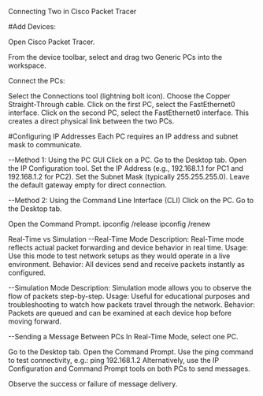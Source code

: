 Connecting Two in Cisco Packet Tracer 

#Add Devices:

Open Cisco Packet Tracer.

From the device toolbar, select and drag two Generic PCs into the workspace.

Connect the PCs:

Select the Connections tool (lightning bolt icon).
Choose the Copper Straight-Through cable.
Click on the first PC, select the FastEthernet0 interface.
Click on the second PC, select the FastEthernet0 interface.
This creates a direct physical link between the two PCs.

#Configuring IP Addresses
Each PC requires an IP address and subnet mask to communicate.

--Method 1: Using the PC GUI
Click on a PC.
Go to the Desktop tab.
Open the IP Configuration tool.
Set the IP Address (e.g., 192.168.1.1 for PC1 and 192.168.1.2 for PC2).
Set the Subnet Mask (typically 255.255.255.0).
Leave the default gateway empty for direct connection.

--Method 2: Using the Command Line Interface (CLI)
Click on the PC.
Go to the Desktop tab.

Open the Command Prompt.
ipconfig /release
ipconfig /renew

Real-Time vs Simulation
--Real-Time Mode
Description: Real-Time mode reflects actual packet forwarding and device behavior in real time.
Usage: Use this mode to test network setups as they would operate in a live environment.
Behavior: All devices send and receive packets instantly as configured.

--Simulation Mode
Description: Simulation mode allows you to observe the flow of packets step-by-step.
Usage: Useful for educational purposes and troubleshooting to watch how packets travel through the network.
Behavior: Packets are queued and can be examined at each device hop before moving forward.

--Sending a Message Between PCs
In Real-Time Mode, select one PC.

Go to the Desktop tab.
Open the Command Prompt.
Use the ping command to test connectivity, e.g.:
ping 192.168.1.2
Alternatively, use the IP Configuration and Command Prompt tools on both PCs to send messages.

Observe the success or failure of message delivery.

